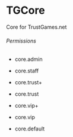 # TGCore
Core for TrustGames.net

###### Permissions
- core.admin
- core.staff

- core.trust+
- core.trust
- core.vip+
- core.vip

- core.default
